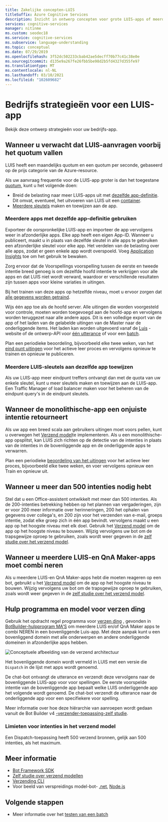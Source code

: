 ```yaml
---
title: Zakelijke concepten-LUIS
titleSuffix: Azure Cognitive Services
description: Inzicht in ontwerp concepten voor grote LUIS-apps of meerdere apps, waaronder LUIS en QnA Maker samen.
services: cognitive-services
manager: nitinme
ms.custom: seodec18
ms.service: cognitive-services
ms.subservice: language-understanding
ms.topic: conceptual
ms.date: 07/29/2019
ms.openlocfilehash: 3f52dc502233cbab42ae5decff70b77c41c38e0e
ms.sourcegitcommit: d135e9a267fe26fbb5be98d2b5fd4327d355fe97
ms.translationtype: MT
ms.contentlocale: nl-NL
ms.lasthandoff: 03/10/2021
ms.locfileid: "102609682"
---
```

# <a name="enterprise-strategies-for-a-luis-app"></a>Bedrijfs strategieën voor een LUIS-app
Bekijk deze ontwerp strategieën voor uw bedrijfs-app.

## <a name="when-you-expect-luis-requests-beyond-the-quota"></a>Wanneer u verwacht dat LUIS-aanvragen voorbij het quotum vallen

LUIS heeft een maandelijks quotum en een quotum per seconde, gebaseerd op de prijs categorie van de Azure-resource. 

Als uw aanvraag frequentie voor de LUIS-app groter is dan het toegestane [quotum](https://azure.microsoft.com/pricing/details/cognitive-services/language-understanding-intelligent-services/), kunt u het volgende doen:

* Breid de belasting naar meer LUIS-apps uit met [dezelfde app-definitie](#use-multiple-apps-with-same-app-definition). Dit omvat, eventueel, het uitvoeren van LUIS uit een [container](luis-container-howto.md). 
* [Meerdere sleutels](#assign-multiple-luis-keys-to-same-app) maken en toewijzen aan de app. 

### <a name="use-multiple-apps-with-same-app-definition"></a>Meerdere apps met dezelfde app-definitie gebruiken
Exporteer de oorspronkelijke LUIS-app en importeer de app vervolgens weer in afzonderlijke apps. Elke app heeft een eigen App-ID. Wanneer u publiceert, maakt u in plaats van dezelfde sleutel in alle apps te gebruiken een afzonderlijke sleutel voor elke app. Het verdelen van de belasting over alle apps, zodat er geen enkele app wordt overspoeld. Voeg [Application Insights](./luis-csharp-tutorial-bf-v4.md) toe om het gebruik te bewaken. 

Zorg ervoor dat de Voorspellings voorspelling tussen de eerste en tweede intentie breed genoeg is om dezelfde hoofd intentie te verkrijgen voor alle apps en dat LUIS niet wordt verward, waardoor er verschillende resultaten zijn tussen apps voor kleine variaties in uitingen. 

Bij het trainen van deze apps op hetzelfde niveau, moet u ervoor zorgen dat [alle gegevens worden getraind](luis-how-to-train.md#train-with-all-data).

Wijs één app toe als de hoofd server. Alle uitingen die worden voorgesteld voor controle, moeten worden toegevoegd aan de hoofd-app en vervolgens worden teruggezet naar alle andere apps. Dit is een volledige export van de app of het laden van de gelabelde uitingen van de Master naar de onderliggende items. Het laden kan worden uitgevoerd vanaf de [Luis](luis-reference-regions.md) -website of de ontwerp-API voor [één utterance](https://westus.dev.cognitive.microsoft.com/docs/services/5890b47c39e2bb17b84a55ff/operations/5890b47c39e2bb052c5b9c08) of voor een [batch](https://westus.dev.cognitive.microsoft.com/docs/services/5890b47c39e2bb17b84a55ff/operations/5890b47c39e2bb052c5b9c09). 

Plan een periodieke beoordeling, bijvoorbeeld elke twee weken, van het [eind punt uitingen](luis-how-to-review-endpoint-utterances.md) voor het actieve leer proces en vervolgens opnieuw te trainen en opnieuw te publiceren. 

### <a name="assign-multiple-luis-keys-to-same-app"></a>Meerdere LUIS-sleutels aan dezelfde app toewijzen
Als uw LUIS-app meer eindpunt treffers ontvangt dan met de quota van uw enkele sleutel, kunt u meer sleutels maken en toewijzen aan de LUIS-app. Een Traffic Manager of load balancer maken voor het beheren van de eindpunt query's in de eindpunt sleutels. 

## <a name="when-your-monolithic-app-returns-wrong-intent"></a>Wanneer de monolithische-app een onjuiste intentie retourneert
Als uw app een breed scala aan gebruikers uitingen moet voors pellen, kunt u overwegen het [Verzend model](#dispatch-tool-and-model)te implementeren. Als u een monolithische-app opsplitst, kan LUIS zich richten op de detectie van de intenties in plaats van de intenties in de bovenliggende app en de onderliggende apps te verwarren. 

Plan een periodieke [beoordeling van het uitingen](luis-how-to-review-endpoint-utterances.md) voor het actieve leer proces, bijvoorbeeld elke twee weken, en voer vervolgens opnieuw een Train en opnieuw uit. 

## <a name="when-you-need-to-have-more-than-500-intents"></a>Wanneer u meer dan 500 intenties nodig hebt
Stel dat u een Office-assistent ontwikkelt met meer dan 500 intenties. Als de 200-intenties betrekking hebben op het plannen van vergaderingen, zijn er voor 200 meer informatie over herinneringen, 200 het ophalen van gegevens over collega's, en 200 zijn voor het verzenden van e-mail, groeps intentie, zodat elke groep zich in één app bevindt. vervolgens maakt u een app op het hoogste niveau met elk doel. Gebruik het [Verzend model](#dispatch-tool-and-model) om de app op het hoogste niveau te bouwen. Wijzig vervolgens uw bot om de trapsgewijze oproep te gebruiken, zoals wordt weer gegeven in de [zelf studie over het verzend model](/azure/bot-service/bot-builder-tutorial-dispatch?tabs=cs). 

## <a name="when-you-need-to-combine-several-luis-and-qna-maker-apps"></a>Wanneer u meerdere LUIS-en QnA Maker-apps moet combi neren
Als u meerdere LUIS-en QnA Maker-apps hebt die moeten reageren op een bot, gebruikt u het [Verzend model](#dispatch-tool-and-model) om de app op het hoogste niveau te bouwen.  Wijzig vervolgens uw bot om de trapsgewijze oproep te gebruiken, zoals wordt weer gegeven in de [zelf studie over het verzend model](/azure/bot-service/bot-builder-tutorial-dispatch?tabs=cs). 

## <a name="dispatch-tool-and-model"></a>Hulp programma en model voor verzen ding
Gebruik het opdracht regel programma voor [verzen ding][dispatch-tool] , gevonden in [BotBuilder-hulpprogram MA'S](https://github.com/Microsoft/botbuilder-tools) om meerdere LUIS en/of QnA Maker apps te combi NEREN in een bovenliggende Luis-app. Met deze aanpak kunt u een bovenliggend domein met alle onderwerpen en andere onderliggende domeinen in afzonderlijke apps hebben. 

![Conceptuele afbeelding van de verzend architectuur](./media/luis-concept-enterprise/dispatch-architecture.png)

Het bovenliggende domein wordt vermeld in LUIS met een versie die `Dispatch` in de lijst met apps wordt genoemd. 

De chat-bot ontvangt de utterance en verzendt deze vervolgens naar de bovenliggende LUIS-app voor voor spellingen. De eerste voorspelde intentie van de bovenliggende app bepaalt welke LUIS onderliggende app het volgende wordt genoemd. De chat-bot verzendt de utterance naar de onderliggende app voor een specifiekere voor spelling.

Meer informatie over hoe deze hiërarchie van aanroepen wordt gedaan vanuit de Bot Builder v4 [-verzender-toepassing-zelf studie](/azure/bot-service/bot-builder-tutorial-dispatch?tabs=cs).  

### <a name="intent-limits-in-dispatch-model"></a>Limieten voor intenties in het verzend model
Een Dispatch-toepassing heeft 500 verzend bronnen, gelijk aan 500 intenties, als het maximum. 

## <a name="more-information"></a>Meer informatie

* [Bot Framework SDK](https://github.com/Microsoft/botframework)
* [Zelf studie over verzend modellen](/azure/bot-service/bot-builder-tutorial-dispatch?tabs=cs)
* [Verzending CLI](https://github.com/Microsoft/botbuilder-tools)
* Voor beeld van verspreidings model-bot- [.net](https://github.com/microsoft/BotBuilder-Samples/tree/master/samples/csharp_dotnetcore/14.nlp-with-dispatch), [Node.js](https://github.com/microsoft/BotBuilder-Samples/tree/master/samples/javascript_nodejs/14.nlp-with-dispatch)

## <a name="next-steps"></a>Volgende stappen

* Meer informatie over het [testen van een batch](luis-how-to-batch-test.md)

[dispatcher-application-tutorial]: /azure/bot-service/bot-builder-tutorial-dispatch
[dispatch-tool]: https://aka.ms/dispatch-tool